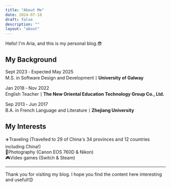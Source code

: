 ```yaml
---
title: "About Me"
date: 2024-07-18
draft: false
description: ""
layout: "about"
---
```




Hello! I'm Aria, and this is my personal blog.😎

## My Background

Sept 2023 ‑ Expected May 2025  
M.S. in Software Design and Development丨**University of Galway**


Jan 2018 ‑ Nov 2022  
English Teacher丨**The New Oriental Education Technology Group Co., Ltd.**

Sep 2013 ‑ Jun 2017  
B.A. in French Language and Literature丨**Zhejiang University**

 




## My Interests

✈️Traveling (Travelled to 29 of China's 34 provinces and 12 countries including China!)  
📸Photography (Canon EOS 760D & Nikon)  
🎮Video games (Switch & Steam)


---

Thank you for visiting my blog. I hope you find the content here interesting and useful!😊